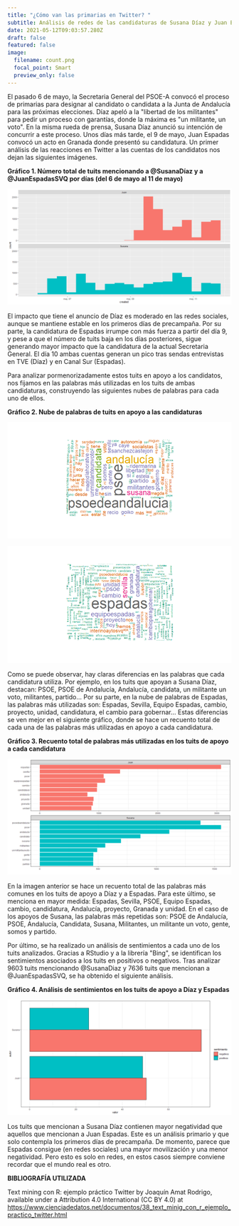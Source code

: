 ```yaml
---
title: "¿Cómo van las primarias en Twitter? "
subtitle: Análisis de redes de las candidaturas de Susana Díaz y Juan Espadas
date: 2021-05-12T09:03:57.280Z
draft: false
featured: false
image:
  filename: count.png
  focal_point: Smart
  preview_only: false
---
```

El pasado 6 de mayo, la Secretaria General del PSOE-A convocó el proceso de primarias para designar al candidato o candidata a la Junta de Andalucía para las próximas elecciones. Díaz apeló a la "libertad de los militantes" para pedir un proceso con garantías, donde la máxima es "un militante, un voto". En la misma rueda de prensa, Susana Díaz anunció su intención de concurrir a este proceso. Unos días más tarde, el 9 de mayo, Juan Espadas convocó un acto en Granada donde presentó su candidatura. Un primer análisis de las reacciones en Twitter a las cuentas de los candidatos nos dejan las siguientes imágenes.



**Gráfico 1. Número total de tuits mencionando a @SusanaDíaz y a @JuanEspadasSVQ por días (del 6 de mayo al 11 de mayo)**

![Número total de tuits en apoyo a cada candidatura por días](count.png "Número total de tuits en apoyo a cada candidatura por días")

El impacto que tiene el anuncio de Díaz es moderado en las redes sociales, aunque se mantiene estable en los primeros días de precampaña. Por su parte, la candidatura de Espadas irrumpe con más fuerza a partir del día 9, y pese a que el número de tuits baja en los días posteriores, sigue generando mayor impacto que la candidatura de la actual Secretaria General. El día 10 ambas cuentas generan un pico tras sendas entrevistas en TVE (Díaz) y en Canal Sur (Espadas).

Para analizar pormenorizadamente estos tuits en apoyo a los candidatos, nos fijamos en las palabras más utilizadas en los tuits de ambas candidaturas, construyendo las siguientes nubes de palabras para cada uno de ellos.



**Gráfico 2. Nube de palabras de tuits en apoyo a las candidaturas**

![](nube2.png "Nube de palabras de tuits en apoyo a Susana Díaz")

![](nube1.png "Nube de palabras de tuits en apoyo a Juan Espadas")

Como se puede observar, hay claras diferencias en las palabras que cada candidatura utiliza. Por ejemplo, en los tuits que apoyan a Susana Díaz, destacan: PSOE, PSOE de Andalucía, Andalucía, candidata, un militante un voto, militantes, partido... Por su parte, en la nube de palabras de Espadas, las palabras más utilizadas son: Espadas, Sevilla, Equipo Espadas, cambio, proyecto, unidad, candidatura, el cambio para gobernar... Estas diferencias se ven mejor en el siguiente gráfico, donde se hace un recuento total de cada una de las palabras más utilizadas en apoyo a cada candidatura.



**Gráfico 3. Recuento total de palabras más utilizadas en los tuits de apoyo a cada candidatura**

![](palabras.png)

En la imagen anterior se hace un recuento total de las palabras más comunes en los tuits de apoyo a Díaz y a Espadas. Para este último, se menciona en mayor medida: Espadas, Sevilla, PSOE, Equipo Espadas, cambio, candidatura, Andalucía, proyecto, Granada y unidad. En el caso de los apoyos de Susana, las palabras más repetidas son: PSOE de Andalucía, PSOE, Andalucía, Candidata, Susana, Militantes, un militante un voto, gente, somos y partido.

Por último, se ha realizado un análisis de sentimientos a cada uno de los tuits analizados. Gracias a RStudio y a la librería "Bing", se identifican los sentimientos asociados a los tuits en positivos o negativos. Tras analizar 9603 tuits mencionando @SusanaDiaz y 7636 tuits que mencionan a @JuanEspadasSVQ, se ha obtenido el siguiente análisis.



**Gráfico 4. Análisis de sentimientos en los tuits de apoyo a Díaz y Espadas**

![](sentimientos.png)

Los tuits que mencionan a Susana Díaz contienen mayor negatividad que aquellos que mencionan a Juan Espadas.  Este es un análisis primario y que solo contempla los primeros días de precampaña. De momento, parece que Espadas consigue (en redes sociales) una mayor movilización y una menor negatividad. Pero esto es solo en redes, en estos casos siempre conviene recordar que el mundo real es otro.





**BIBLIOGRAFÍA UTILIZADA**

Text mining con R: ejemplo práctico Twitter by Joaquín Amat Rodrigo, available under a Attribution 4.0 International (CC BY 4.0) at https://www.cienciadedatos.net/documentos/38_text_minig_con_r_ejemplo_practico_twitter.html